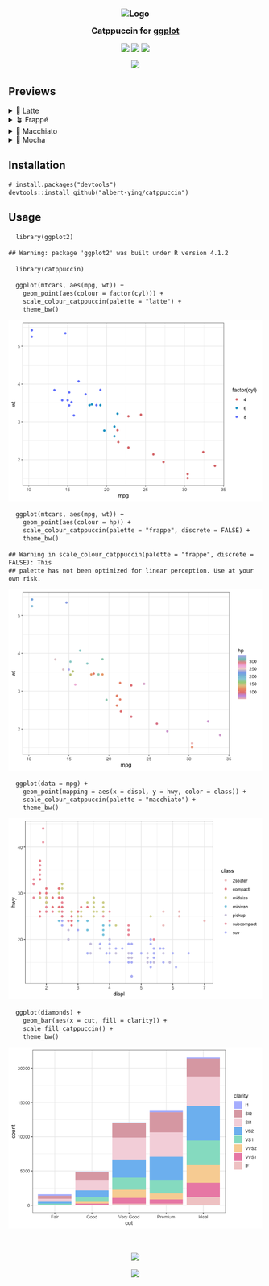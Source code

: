 <h3 align="center">
<img src="https://raw.githubusercontent.com/catppuccin/catppuccin/main/assets/logos/exports/1544x1544_circle.png" width="100" alt="Logo"/><br/>
<img src="https://raw.githubusercontent.com/catppuccin/catppuccin/main/assets/misc/transparent.png" height="30" width="0px"/>
Catppuccin for
<a href="https://github.com/catppuccin/template">ggplot</a>
<img src="https://raw.githubusercontent.com/catppuccin/catppuccin/main/assets/misc/transparent.png" height="30" width="0px"/>
</h3>
<p align="center">
<a href="https://github.com/albert-ying/catppuccin/stargazers"><img src="https://img.shields.io/github/stars/albert-ying/catppuccin?colorA=363a4f&colorB=b7bdf8&style=for-the-badge"></a>
<a href="https://github.com/albert-ying/catppuccin/issues"><img src="https://img.shields.io/github/issues/albert-ying/catppuccin?colorA=363a4f&colorB=f5a97f&style=for-the-badge"></a>
<a href="https://github.com/albert-ying/catppuccin/contributors"><img src="https://img.shields.io/github/contributors/albert-ying/catppuccin?colorA=363a4f&colorB=a6da95&style=for-the-badge"></a>
</p>
<p align="center">
<img src="https://raw.githubusercontent.com/catppuccin/catppuccin/main/assets/previews/preview.webp"/>
</p>

## Previews

<details>
<summary>
🌻 Latte
</summary>
<img src="https://raw.githubusercontent.com/catppuccin/catppuccin/main/assets/previews/latte.webp"/>
</details>
<details>
<summary>
🪴 Frappé
</summary>
<img src="https://raw.githubusercontent.com/catppuccin/catppuccin/main/assets/previews/frappe.webp"/>
</details>
<details>
<summary>
🌺 Macchiato
</summary>
<img src="https://raw.githubusercontent.com/catppuccin/catppuccin/main/assets/previews/macchiato.webp"/>
</details>
<details>
<summary>
🌿 Mocha
</summary>
<img src="https://raw.githubusercontent.com/catppuccin/catppuccin/main/assets/previews/mocha.webp"/>
</details>

## Installation


    # install.packages("devtools")
    devtools::install_github("albert-ying/catppuccin")

## Usage

      library(ggplot2)

    ## Warning: package 'ggplot2' was built under R version 4.1.2

      library(catppuccin)

      ggplot(mtcars, aes(mpg, wt)) +
        geom_point(aes(colour = factor(cyl))) +
        scale_colour_catppuccin(palette = "latte") +
        theme_bw()

![](README_files/figure-markdown_strict/unnamed-chunk-2-1.png)

      ggplot(mtcars, aes(mpg, wt)) +
        geom_point(aes(colour = hp)) +
        scale_colour_catppuccin(palette = "frappe", discrete = FALSE) +
        theme_bw()

    ## Warning in scale_colour_catppuccin(palette = "frappe", discrete = FALSE): This
    ## palette has not been optimized for linear perception. Use at your own risk.

![](README_files/figure-markdown_strict/unnamed-chunk-3-1.png)

      ggplot(data = mpg) +
        geom_point(mapping = aes(x = displ, y = hwy, color = class)) +
        scale_colour_catppuccin(palette = "macchiato") +
        theme_bw()

![](README_files/figure-markdown_strict/unnamed-chunk-4-1.png)

      ggplot(diamonds) +
        geom_bar(aes(x = cut, fill = clarity)) +
        scale_fill_catppuccin() +
        theme_bw()

![](README_files/figure-markdown_strict/unnamed-chunk-5-1.png)

 

<p align="center">
<img src="https://raw.githubusercontent.com/catppuccin/catppuccin/main/assets/footers/gray0_ctp_on_line.svg?sanitize=true" />
</p>
<p align="center">
<a href="https://github.com/catppuccin/catppuccin/blob/main/LICENSE"><img src="https://img.shields.io/static/v1.svg?style=for-the-badge&label=License&message=MIT&logoColor=d9e0ee&colorA=363a4f&colorB=b7bdf8"/></a>
</p>
